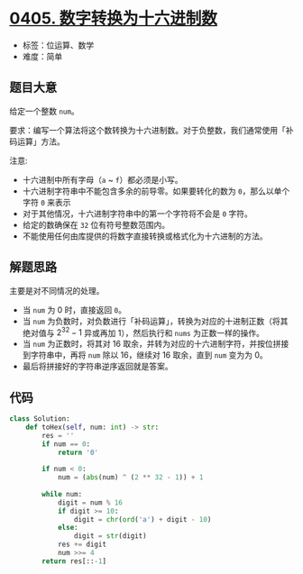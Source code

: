 # [0405. 数字转换为十六进制数](https://leetcode.cn/problems/convert-a-number-to-hexadecimal/)

- 标签：位运算、数学
- 难度：简单

## 题目大意

给定一个整数 `num`。

要求：编写一个算法将这个数转换为十六进制数。对于负整数，我们通常使用「补码运算」方法。

注意:

- 十六进制中所有字母（`a` ~ `f`）都必须是小写。
- 十六进制字符串中不能包含多余的前导零。如果要转化的数为 `0`，那么以单个字符 `0` 来表示
- 对于其他情况，十六进制字符串中的第一个字符将不会是 `0` 字符。 
- 给定的数确保在 `32` 位有符号整数范围内。
- 不能使用任何由库提供的将数字直接转换或格式化为十六进制的方法。

## 解题思路

主要是对不同情况的处理。

- 当 `num` 为 0 时，直接返回 `0`。
- 当 `num` 为负数时，对负数进行「补码运算」，转换为对应的十进制正数（将其绝对值与 $2^{32} - 1$ 异或再加 1），然后执行和 `nums` 为正数一样的操作。
- 当 `num` 为正数时，将其对 16 取余，并转为对应的十六进制字符，并按位拼接到字符串中，再将 `num` 除以 16，继续对 16 取余，直到 `num` 变为为 0。
- 最后将拼接好的字符串逆序返回就是答案。

## 代码

```python
class Solution:
    def toHex(self, num: int) -> str:
        res = ''
        if num == 0:
            return '0'
        
        if num < 0:
            num = (abs(num) ^ (2 ** 32 - 1)) + 1
        
        while num:
            digit = num % 16
            if digit >= 10:
                digit = chr(ord('a') + digit - 10)
            else:
                digit = str(digit)
            res += digit
            num >>= 4
        return res[::-1]
```

